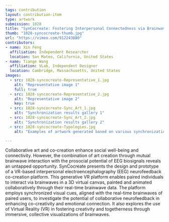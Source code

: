 ```yaml
---
tags: contribution
layout: contribution-item
type: artwork
submission: 1028
title: "SynCocreate: Fostering Interpersonal Connectedness via Brainwave-Driven Co-creation in Virtual Reality"
thumb: "1028-syncocreate-thumb.jpg"
url: "https://vimeo.com/912243880"
contributors: 
- name: Xin Feng
  affiliation: Independent Researcher
  location: San Mateo, California, United States
- name: Tiange Wang
  affiliation: VLab, Independent Designer
  location: Cambridge, Massachusetts, United States
images: 
  - src: 1028-syncocreate-Representative_1.jpg
    alt: "Representative image 1"
    full: true
  - src: 1028-syncocreate-Representative_2.jpg
    alt: "Representative image 2"
    key: true
  - src: 1028-syncocreate-Sync_Art_1.jpg
    alt: "Synchronization results gallery 1"
  - src: 1028-syncocreate-Sync_Art_2.jpg
    alt: "Synchronization results gallery 2"
  - src: 1028-syncocreate-Typologies.jpg
    alt: "Examples of artwork generated based on various synchronization events between users"

---
```


Collaborative art and co-creation enhance social well-being and
connectivity. However, the combination of art creation through mutual
brainwave interaction with the prosocial potential of EEG biosignals
reveals an untapped opportunity. SynCocreate presents the design and
prototype of a VR-based interpersonal electroencephalography (EEG)
neurofeedback co-creation platform. This generative VR platform enables
paired individuals to interact via brainwaves in a 3D virtual canvas,
painted and animated collaboratively through their real-time brainwave
data. The platform employs synchronized visual cues, aligned with the
real-time brainwaves of paired users, to investigate the potential of
collaborative neurofeedback in enhancing co-creativity and emotional
connection. It also explores the use of Virtual Reality (VR) in
fostering creativity and togetherness through immersive, collective
visualizations of brainwaves.

